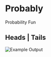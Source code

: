 # Probably
Probability Fun

## Heads | Tails
![Example Output](https://raw.guthubusercontent.com/1amTylesrMInd/Probably/master/HeadsOrTails.png) 

